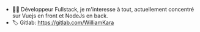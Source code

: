 - 👨‍💻 Développeur Fullstack, je m'interesse à tout, actuellement concentré sur Vuejs en front et NodeJs en back.
- 🏷 Gitlab: https://gitlab.com/WilliamKara 
